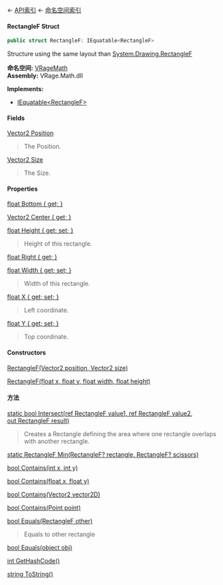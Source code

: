← [API索引](Api-Index) ← [命名空间索引](Namespace-Index)

#### RectangleF Struct

```csharp
public struct RectangleF: IEquatable<RectangleF>
```

Structure using the same layout than [System.Drawing.RectangleF](https://docs.microsoft.com/en-us/dotnet/api/system.drawing.rectanglef?view=netframework-4.6) 

**命名空间:** [VRageMath](VRageMath)  
**Assembly:** VRage.Math.dll

**Implements:**  
* [IEquatable&lt;RectangleF&gt;](https://docs.microsoft.com/en-us/dotnet/api/System.IEquatable-1?view=netframework-4.6)

#### Fields

[Vector2 Position](VRageMath.RectangleF.Position)

> The Position.

[Vector2 Size](VRageMath.RectangleF.Size)

> The Size.

#### Properties

[float Bottom { get; }](VRageMath.RectangleF.Bottom)

> 

[Vector2 Center { get; }](VRageMath.RectangleF.Center)

> 

[float Height { get; set; }](VRageMath.RectangleF.Height)

> Height of this rectangle.

[float Right { get; }](VRageMath.RectangleF.Right)

> 

[float Width { get; set; }](VRageMath.RectangleF.Width)

> Width of this rectangle.

[float X { get; set; }](VRageMath.RectangleF.X)

> Left coordinate.

[float Y { get; set; }](VRageMath.RectangleF.Y)

> Top coordinate.

#### Constructors

[RectangleF(Vector2 position, Vector2 size)](VRageMath.RectangleF..ctor)

> 

[RectangleF(float x, float y, float width, float height)](VRageMath.RectangleF..ctor)

> 

#### 方法

[static bool Intersect(ref RectangleF value1, ref RectangleF value2, out RectangleF result)](VRageMath.RectangleF.Intersect)

> Creates a Rectangle defining the area where one rectangle overlaps with another rectangle.

[static RectangleF Min(RectangleF? rectangle, RectangleF? scissors)](VRageMath.RectangleF.Min)

> 

[bool Contains(int x, int y)](VRageMath.RectangleF.Contains)

> 

[bool Contains(float x, float y)](VRageMath.RectangleF.Contains)

> 

[bool Contains(Vector2 vector2D)](VRageMath.RectangleF.Contains)

> 

[bool Contains(Point point)](VRageMath.RectangleF.Contains)

> 

[bool Equals(RectangleF other)](VRageMath.RectangleF.Equals)

> Equals to other rectangle

[bool Equals(object obj)](VRageMath.RectangleF.Equals)

> 

[int GetHashCode()](VRageMath.RectangleF.GetHashCode)

> 

[string ToString()](VRageMath.RectangleF.ToString)

> 

